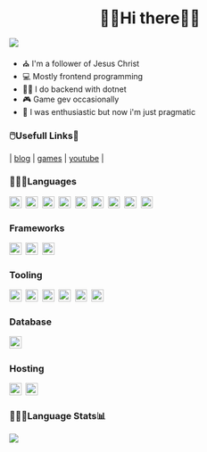 

<h1 align="center"> 👋🏽Hi there👋🏽 </h1>

![](https://komarev.com/ghpvc/?username=cazterk&style=flat-square&color=blue) 
- ⛪ I'm a follower of Jesus Christ 
- 💻 Mostly frontend programming 
- 🤝🏼 I do backend with dotnet 
- 🎮 Game gev occasionally  
- 🙂 I was enthusiastic but now i'm just pragmatic 

### 🖱️Usefull Links🔗
| [blog](https://www.terklog.com/) | [games](https://cazterk.itch.io/) | [youtube](https://www.youtube.com/c/cazterk) |

<h3 align="">👨🏽‍💻Languages</h3> 
<p align="">
<img align="" alt="C#" height="21.6px"  src="https://img.shields.io/badge/C%23-239120?style=for-the-badge&logo=c-sharp&logoColor=white"/>&nbsp
<img align="" alt="HTML5"  height="21.6px"  src="https://img.shields.io/badge/HTML5-E34F26?style=for-the-badge&logo=html5&logoColor=white"/>&nbsp
<img align="" alt="CSS3"  height="21.6px"  src="https://img.shields.io/badge/CSS3-1572B6?style=for-the-badge&logo=css3&logoColor=white"/>&nbsp
<img align="" alt="Sass"  height="21.6px"  src="https://img.shields.io/badge/Sass-CC6699?style=for-the-badge&logo=sass&logoColor=white"/>&nbsp
<img align="" alt="JavaScript" height="21.6px"  src="https://img.shields.io/badge/JavaScript-F7DF1E?style=for-the-badge&logo=javascript&logoColor=black" />&nbsp
<img align="" alt="TypeScript" height="21.6px"  src="https://img.shields.io/badge/TypeScript-007ACC?style=for-the-badge&logo=typescript&logoColor=white" />&nbsp
  <img  alt="Markdown" height="21.6px"  src="https://img.shields.io/badge/Markdown-000000?style=for-the-badge&logo=markdown&logoColor=white"/>&nbsp
<img alt="Ruby" height="21.6px" src="https://img.shields.io/badge/Ruby-CC342D?style=for-the-badge&logo=ruby&logoColor=white" />&nbsp
<img align="" alt="Python" height="21.6px"  src="https://img.shields.io/badge/Python-14354C?style=for-the-badge&logo=python&logoColor=white" />&nbsp
</p>

<h3 align="">Frameworks</h3>
<p align="">
<img alt="React" height="21.6px" src="https://img.shields.io/badge/React-20232A?style=for-the-badge&logo=react&logoColor=61DAFB"/>&nbsp
<img alt="Dotnet" height="21.6px"  src="https://img.shields.io/badge/.NET-5C2D91?style=for-the-badge&logo=.net&logoColor=white"/>&nbsp
<img alt="Rails" height="21.6px"  src="https://img.shields.io/badge/Ruby_on_Rails-CC0000?style=for-the-badge&logo=ruby-on-rails&logoColor=white"/>&nbsp
</p>

<h3 align="">Tooling</h3>
<p align="">
<img  alt="Unity" height="21.6px" src="https://img.shields.io/badge/Unity-100000?style=for-the-badge&logo=unity&logoColor=white" />&nbsp
<img alt="VS Code" height="21.6px" src="https://img.shields.io/badge/VS%20Code-0078d7.svg?style=for-the-badge&logo=visual-studio-code&logoColor=white"/>&nbsp 
<img alt="Visual Studio" height="21.6px" src="https://img.shields.io/badge/Visual%20Studio-5C2D91.svg?style=for-the-badge&logo=visual-studio&logoColor=white)"/>&nbsp
<img alt="NodeJS" height="21.6px" src="https://img.shields.io/badge/Node.js-43853D?style=for-the-badge&logo=node.js&logoColor=white"/>&nbsp
<img alt="Git" height="21.6px"src="https://img.shields.io/badge/git-%23F05033.svg?style=for-the-badge&logo=git&logoColor=white"/>&nbsp
<img alt="Docker" height="21.6px"src="https://img.shields.io/badge/Docker-2CA5E0.svg?style=for-the-badge&logo=docker&logoColor=white"/>&nbsp
</p>

<h3 align="">Database</h3>
<p align="">
<img align="" alt="Postgres"  height="21.6px" src="https://img.shields.io/badge/PostgreSQL-316192?style=for-the-badge&logo=postgresql&logoColor=white" />&nbsp
</p>

<h3 align="">Hosting</h3>
<p align="">
<img align="" alt="Netlify"  height="21.6px" src="https://img.shields.io/badge/Netlify-00C7B7?style=for-the-badge&logo=postgresql&logoColor=white" />&nbsp
<img align="" alt="Vercel"  height="21.6px" src="https://img.shields.io/badge/vercel-%23000000.svg?style=flat-square&logo=vercel&logoColor=white"/>&nbsp
</p>


<h3 align=""> 👨🏽‍💻Language Stats📊 </h3>


<p align="" >
<img src="https://github-readme-stats.vercel.app/api/top-langs/?username=cazterk&hide_border=true&theme=tokyonight&layout=compact">        
</p>   

